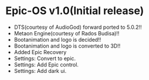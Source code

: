 # Epic-OS v1.0(Initial release)
- DTS(courtesy of AudioGod) forward ported to 5.0.2!!
- Metaon Engine(courtesy of Rados Budisa)!!
- Bootanimation and logo is decided!!
- Bootanimation and logo is converted to 3D!!
- Added Epic Recovery 
- Settings: Convert to epic.
- Settings: Add Epic control.
- Settings: Add dark ui.
